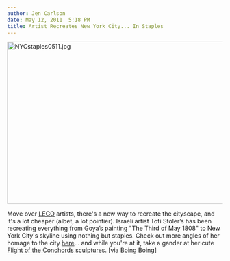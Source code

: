 ```yaml
---
author: Jen Carlson
date: May 12, 2011  5:18 PM
title: Artist Recreates New York City... In Staples
---
```


<p><span class="mt-enclosure mt-enclosure-image" style="display: inline;"> <img alt="NYCstaples0511.jpg" src="https://web.archive.org/web/20111111203002im_/http://gothamist.com/attachments/arts_jen/NYCstaples0511.jpg" width="640" height="379" class="image-none"> </span></p>

<p>Move over <a href="https://web.archive.org/web/20111111203002/http://gothamist.com/tags/lego">LEGO</a> artists, there&apos;s a new way to recreate the cityscape, and it&apos;s a lot cheaper (albet, a lot pointier). Israeli artist Tofi Stoler&#x2019;s has been recreating everything from Goya&#x2019;s painting &quot;The Third of May 1808&quot; to New York City&apos;s skyline using nothing but staples. Check out more angles of her homage to the city <a href="https://web.archive.org/web/20111111203002/http://www.flickr.com/photos/tofachstoler/sets/72157623935255082/with/4426129423/">here</a>... and while you&apos;re at it, take a gander at her cute <a href="https://web.archive.org/web/20111111203002/http://www.flickr.com/photos/tofachstoler/sets/72157625200661967/">Flight of the Conchords sculptures</a>. [via <a href="https://web.archive.org/web/20111111203002/http://www.boingboing.net/2011/05/12/goyas-the-third-of-m.html">Boing Boing</a>]</p>